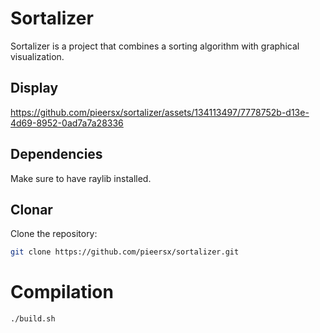 # Sortalizer

Sortalizer is a project that combines a sorting algorithm with graphical visualization.

## Display
https://github.com/pieersx/sortalizer/assets/134113497/7778752b-d13e-4d69-8952-0ad7a7a28336

## Dependencies
Make sure to have raylib installed.

## Clonar
Clone the repository:
```bash
git clone https://github.com/pieersx/sortalizer.git
```
# Compilation
```bash
./build.sh
```
